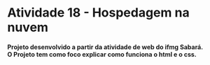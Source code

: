 <h1>Atividade 18 - Hospedagem na nuvem</h1>
<h4>Projeto desenvolvido a partir da atividade de web do ifmg Sabará.<br> O Projeto tem como foco explicar como funciona o html e o css.</h4>

